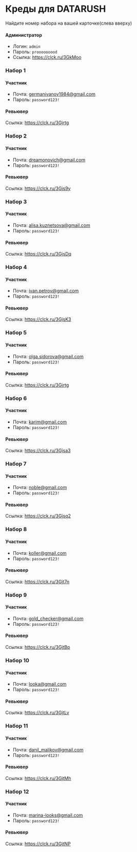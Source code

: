 # Креды для DATARUSH

Найдите номер набора на вашей карточке(слева вверху)
#### Администратор 
 - Логин: `admin`
 - Пароль: `prooooooood`
 - Ссылка: https://clck.ru/3GkMoo
### Набор 1
#### Участник
- Почта: germanivanov1984@gmail.com 
- Пароль: `password123!`
#### Ревьювер  
Ссылка: https://clck.ru/3Gjrtg 
### Набор 2
#### Участник
- Почта: dreamonovich@gmail.com
- Пароль: `password123!`
#### Ревьювер  
Ссылка: https://clck.ru/3Gjs9y
### Набор 3
#### Участник
- Почта: alisa.kuznetsova@gmail.com
- Пароль: `password123!`
#### Ревьювер  
Ссылка: https://clck.ru/3GjsDq 
### Набор 4
#### Участник
- Почта: ivan.petrov@gmail.com 
- Пароль: `password123!`
#### Ревьювер  
Ссылка: https://clck.ru/3GjsK3
### Набор 5
#### Участник
- Почта: olga.sidorova@gmail.com 
- Пароль: `password123!`
#### Ревьювер  
Ссылка: https://clck.ru/3Gjrtg 
### Набор 6
#### Участник
- Почта: karim@gmail.com 
- Пароль: `password123!`
#### Ревьювер  
Ссылка: https://clck.ru/3Gjsa3 
### Набор 7
#### Участник
- Почта: noble@gmail.com 
- Пароль: `password123!`
#### Ревьювер  
Ссылка: https://clck.ru/3Gjsq2
### Набор 8
#### Участник
- Почта: koller@gmail.com
- Пароль: `password123!`
#### Ревьювер  
Ссылка: https://clck.ru/3Gjt7n 
### Набор 9
#### Участник
- Почта: gold_checker@gmail.com 
- Пароль: `password123!`
#### Ревьювер  
Ссылка: https://clck.ru/3GjtBp
### Набор 10
#### Участник
- Почта: looka@gmail.com 
- Пароль: `password123!`
#### Ревьювер  
Ссылка: https://clck.ru/3GjtLv 
### Набор 11
#### Участник
- Почта: danil_malikov@gmail.com
- Пароль: `password123!`
#### Ревьювер  
Ссылка: https://clck.ru/3GjtMh 
### Набор 12
#### Участник
- Почта: marina-looks@gmail.com 
- Пароль: `password123!`
#### Ревьювер  
Ссылка: https://clck.ru/3GjtNP 